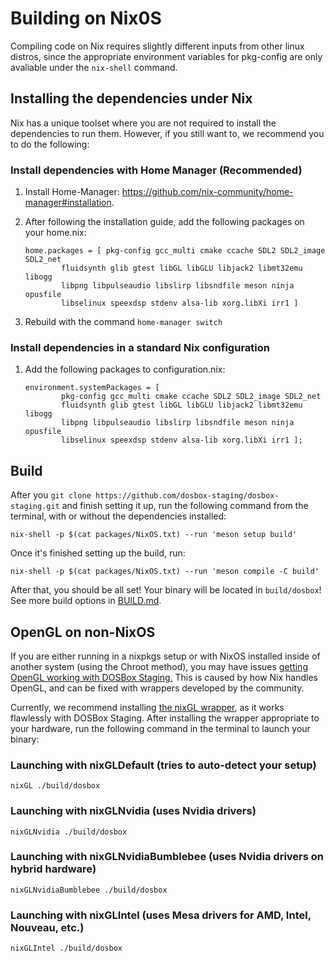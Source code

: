 # Building on Nix0S

Compiling code on Nix requires slightly different inputs from other linux distros,
since the appropriate environment variables for pkg-config are only avaliable 
under the `nix-shell` command.

## Installing the dependencies under Nix

Nix has a unique toolset where you are not required to install the dependencies 
to run them. However, if you still want to, we recommend you to do the following:

### Install dependencies with Home Manager (Recommended)

1. Install Home-Manager: <https://github.com/nix-community/home-manager#installation>.
2. After following the installation guide, add the following packages on your home.nix:

    ``` shell
    home.packages = [ pkg-config gcc_multi cmake ccache SDL2 SDL2_image SDL2_net 
            fluidsynth glib gtest libGL libGLU libjack2 libmt32emu libogg
            libpng libpulseaudio libslirp libsndfile meson ninja opusfile
            libselinux speexdsp stdenv alsa-lib xorg.libXi irr1 ]
    ```

3. Rebuild with the command `home-manager switch`

### Install dependencies in a standard Nix configuration

1. Add the following packages to configuration.nix:

    ``` shell
    environment.systemPackages = [ 
            pkg-config gcc_multi cmake ccache SDL2 SDL2_image SDL2_net 
            fluidsynth glib gtest libGL libGLU libjack2 libmt32emu libogg
            libpng libpulseaudio libslirp libsndfile meson ninja opusfile
            libselinux speexdsp stdenv alsa-lib xorg.libXi irr1 ];
    ```

## Build 

After you `git clone https://github.com/dosbox-staging/dosbox-staging.git` and 
finish setting it up, run the following command from the terminal, with or without 
the dependencies installed:

``` shell
nix-shell -p $(cat packages/NixOS.txt) --run 'meson setup build'
```

Once it's finished setting up the build, run:

``` shell
nix-shell -p $(cat packages/NixOS.txt) --run 'meson compile -C build'
```

After that, you should be all set! Your binary will be located in `build/dosbox`! 
See more build options in [BUILD.md](/BUILD.md).


## OpenGL on non-NixOS

If you are either running in a nixpkgs setup or with NixOS installed inside of another
system (using the Chroot method), you may have issues [getting OpenGL working with 
DOSBox Staging.](https://nixos.wiki/wiki/Nixpkgs_with_OpenGL_on_non-NixOS) This is caused by how Nix handles OpenGL, and can be fixed 
with wrappers developed by the community. 

Currently, we recommend installing [the nixGL wrapper](https://github.com/guibou/nixGL), as it works
flawlessly with DOSBox Staging. After installing the wrapper appropriate
to your hardware, run the following command in the terminal to launch
your binary:

### Launching with nixGLDefault (tries to auto-detect your setup) 

``` shell
nixGL ./build/dosbox
```

### Launching with nixGLNvidia (uses Nvidia drivers)

``` shell
nixGLNvidia ./build/dosbox
```

### Launching with nixGLNvidiaBumblebee (uses Nvidia drivers on hybrid hardware)

``` shell
nixGLNvidiaBumblebee ./build/dosbox
```

### Launching with nixGLIntel (uses Mesa drivers for AMD, Intel, Nouveau, etc.)

``` shell
nixGLIntel ./build/dosbox
```
